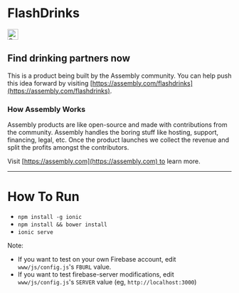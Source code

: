 # FlashDrinks

<a href="https://assembly.com/flashdrinks/bounties?utm_campaign=assemblage&utm_source=flashdrinks&utm_medium=repo_badge"><img src="https://asm-badger.herokuapp.com/flashdrinks/badges/tasks.svg" height="24px" alt="Open Tasks" /></a>

## Find drinking partners now

This is a product being built by the Assembly community. You can help push this idea forward by visiting [https://assembly.com/flashdrinks](https://assembly.com/flashdrinks).

### How Assembly Works

Assembly products are like open-source and made with contributions from the community. Assembly handles the boring stuff like hosting, support, financing, legal, etc. Once the product launches we collect the revenue and split the profits amongst the contributors.

Visit [https://assembly.com](https://assembly.com) to learn more.

---

# How To Run

* `npm install -g ionic`
* `npm install && bower install`
* `ionic serve`

Note:

* If you want to test on your own Firebase account, edit `www/js/config.js`'s `FBURL` value.
* If you want to test firebase-server modifications, edit `www/js/config.js`'s `SERVER` value (eg, `http://localhost:3000`)
